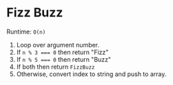 # Fizz Buzz
Runtime: `O(n)`

1. Loop over argument number.
2. If `n % 3 === 0` then return "Fizz"
3. If `n % 5 === 0` then return "Buzz"
4. If both then return `FizzBuzz`
5. Otherwise, convert index to string and push to array.

